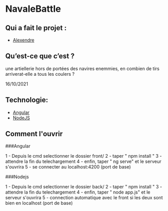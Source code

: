 # NavaleBattle

## Qui a fait le projet :

- [Alexendre](https://github.com/alexscdt)

## Qu’est-ce que c’est ?

une artiellerie hors de portées des navires enemmies, en combien de tirs arriverat-elle a tous les coulers ?

16/10/2021

## Technologie:

- [Angular](https://angular.io/)
- [NodeJS](https://nodejs.org/en/)

## Comment l'ouvrir

###Angular

  1 - Depuis le cmd selectionner le dossier front/
  2 - taper " npm install "
  3 - attendre la fin du telechargement
  4 - enfin, taper " ng serve" et le serveur s'ouvrira
  5 - se connecter au localhost:4200 (port de base)
  
###Nodejs

  1 - Depuis le cmd selectionner le dossier back/
  2 - taper " npm install "
  3 - attendre la fin du telechargement
  4 - enfin, taper " node app.js" et le serveur s'ouvrira
  5 - connection automatique avec le front si les deux sont bien en localhost (port de base)
